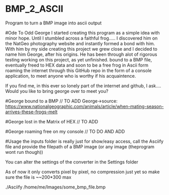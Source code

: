 # BMP_2_ASCII
Program to turn a BMP image into ascii output

#Ode To Odd George
I started creating this program as a simple idea with minor hope. Until I stumbled across a faithful frog.....
I discovered him on the NatGeo photography website and instantly formed a bond with him.
With him by my side creating this project we grew close and I decided to name him George, after his origins.
He has been through alot of rigorous testing working on this project, as yet unfinished. bound to a BMP file, eventually freed to HEX data and soon to be a free frog in Ascii form roaming the internet through this GitHub repo in the form of a console application, to meet anyone who is worthy if his acquaintence.

If you find me, in this ever so lonely part of the internet and github, I ask.... Would you like to bring george over to meet you?

#George bound to a BMP
// TO ADD
George->source: https://www.nationalgeographic.com/animals/article/when-mating-season-arrives-these-frogs-melt

#George lost in the Matrix of HEX
// TO ADD

#George roaming free on my console
// TO DO AND ADD

#Usage
the inputs folder is really just for show/easy access, call the Asciify file and provide the filepath of a BMP image (or any image
(theprogram wont run though))

You can alter the settings of the converter in the Settings folder

As of now it only converts pixel by pixel, no compression just yet so make sure the file is ~~200*300 max

./Asciify /home/me/Images/some_bmp_file.bmp